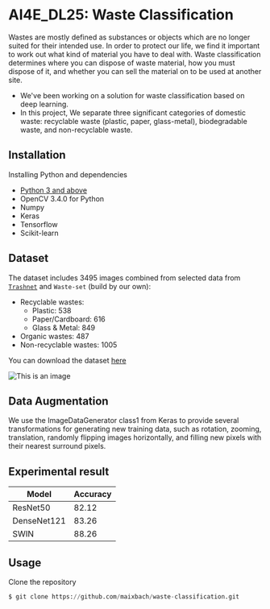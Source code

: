 # AI4E_DL25: Waste Classification

Wastes are mostly defined as substances or objects which are no longer suited for their intended use. In order to protect our life, we find it important to work out what kind of material you have to deal with. Waste classification determines where you can dispose of waste material, how you must dispose of it, and whether you can sell the material on to be used at another site.

- We've been working on a solution for waste classification based on deep learning. 
- In this project, We separate three significant categories of domestic waste: recyclable waste (plastic, paper, glass-metal), biodegradable waste, and non-recyclable waste.

## Installation

Installing Python and dependencies
- [Python 3 and above](https://www.python.org/downloads/)
- OpenCV 3.4.0 for Python
- Numpy
- Keras
- Tensorflow
- Scikit-learn

## Dataset
The dataset includes 3495 images combined from selected data from [`Trashnet`](https://github.com/garythung/trashnet) and `Waste-set` (build by our own):
* Recyclable wastes:
    *  Plastic: 538
    * Paper/Cardboard: 616
    * Glass & Metal: 849
* Organic wastes: 487
* Non-recyclable wastes: 1005

You can download the dataset [here]()

![This is an image]()

## Data Augmentation
We use the ImageDataGenerator class1 from Keras to provide several transformations for generating new training data, such as rotation, zooming, translation, randomly flipping images horizontally, and filling new pixels with their nearest surround pixels.

## Experimental result
Model         | Accuracy
------------- | -------------
ResNet50  | 82.12
DenseNet121  | 83.26
SWIN | 88.26

## Usage

Clone the repository

```python
$ git clone https://github.com/maixbach/waste-classification.git
```


